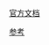 

[官方文档](http://www.javassist.org/tutorial/tutorial.html)

[参考](https://github.com/Byron4j/CookBook/blob/master/javassist%E6%8C%87%E5%8D%97/0-javassist%E7%BC%96%E7%A8%8B%E6%8C%87%E5%8D%97%E6%A6%82%E8%A7%88.md)

